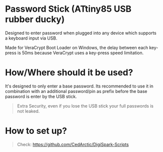# Password Stick (ATtiny85 USB rubber ducky)

Designed to enter password when plugged into any device which supports a keyboard input via USB.

Made for VeraCrypt Boot Loader on Windows, the delay between each key-press is 50ms because VeraCrypt uses a key-press speed limitation.

# How/Where should it be used?
It's designed to only enter a base password.
Its recommended to use it in combination with an additional password/pin as prefix before the base password is enter by the USB stick.
> Extra Security, even if you lose the USB stick your full passwords is not leaked.

# How to set up?
> Check: https://github.com/CedArctic/DigiSpark-Scripts
